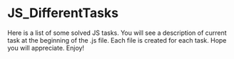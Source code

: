 # JS_DifferentTasks
Here is a list of some solved JS tasks.
You will see a description of current task at the beginning of the .js file.
Each file is created for each task.
Hope you will appreciate. Enjoy!

